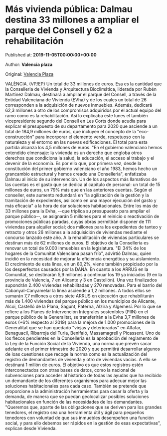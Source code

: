 
# Más vivienda pública: Dalmau destina 33 millones a ampliar el parque del Consell y 62 a rehabilitación

Published at: **2019-11-05T00:00:00+00:00**

Author: **Valencia plaza**

Original: [Valencia Plaza](https://valenciaplaza.com/mas-vivienda-publica-dalmau-destina-33-millones-a-ampliar-el-parque-del-consell-y-62-a-rehabilitacion)

VALÈNCIA. (VP/EP) Un total de 33 millones de euros. Esa es la cantidad que la Conselleria de Vivienda y Arquitectura Bioclimática, liderada por Rubén Martínez Dalmau, destinará a ampliar el parque del Consell, a través de la Entidad Valenciana de Vivienda (EVha) y de los cuales un total de 26 corresponden a la adquisición de nuevos inmuebles. Además, dedicará 62,3 millones a otro de los compromisos adquiridos por el actual equipo del ramo como es la rehabilitación.
Así lo explicaba este lunes el también vicepresidente segundo del Consell en Les Corts donde acudía para explicar el presupuesto de su departamento para 2020 que asciende a un total de 184,9 millones de euros, que incluyen el concepto de la "eco-construcción" para incorporar el elemento verde, respetuoso con la naturaleza y el entorno en las nuevas edificaciones. El total para esta partida alcanza los 4,5 millones de euros.
"En el gobierno valenciano hemos entendido elmensaje: la vivienda es un derecho que engloba otros derechos que condiciona la salud, la educación, el acceso al trabajo y el devenir de la economía. Es por ello que, por primera vez, desde la constitución del primer gobierno valenciano el año 1983, hemos hecho un grancambio estructural y hemos creado una Conselleria", enfatizaba Dalmau al inicio de su intervención.
Un de los aspectos más llamativos de las cuentas es el gasto que se dedica al capítulo de personal: un total de 15 millones de euros, un 79% más que en las anteriores cuentas. Según el conseller, este aumento redundará en "la agilización de la gestión y la tramitación de expedientes, así como en una mayor ejecución del gasto y más eficacia" a la hora de dar soluciones habitacionales.
Entre los más de 33 millones para la Evha, --que triplica su presupuesto para ampliar el parque público--, se asignarán 5 millones para el reinicio o reactivación de promociones públicas paradas, cuyas obras permitirán disponer de 111 viviendas para alquiler social; dos millones para los expedientes de tanteo y retracto y otros 26 millones a la adquisición de viviendas mediante el concurso lanzado este año.
A la rehabilitación de viviendas particulares se destinan más de 62 millones de euros. El objetivo de la Conselleria es renovar un total de 9.000 inmuebles en la legislatura. "El 34% de los hogares de la Comunitat Valenciana pasan frío", advirtió Dalmau, quien incidió en la necesidad de mejorar la eficiencia energética y su aislamiento. El crecimiento de esta línea, en un 80,2%, viene también propiciado por la los desperfectos causados por la DANA.
En cuanto a los ARRUS en la Comunitat, se destinarán 5,9 millones a continuar los 19 ya iniciados (9 en la provincia de Valencia, 7 en Alicante y 3 en Castellón). Una vez finalizados supondrán 2.400 viviendas rehabilitadas y 270 renovadas. Para el barrio del Cabanyal-Canyamelar la línea asciende a 1,2 millones. A todos ellos se sumarán 7,7 millones a otros siete ARRUS en ejecución que rehabilitarán más de 1.400 viviendas del parque público en los municipios de Alicante, Alcoi, Castelló de la Plana, Sagunt, Paterna, Alzira y Algemesí.
Por lo que se refiere a los Planes de Intervención Integrales sostenibles (PIIN) en el parque público de la Generalitat, se transferirán a la Evha 3,7 millones de euros (+6% respecto al 2019) para la mejora de 1.000 promociones de la Generalitat que se han quedado "viejas y deterioradas" en Alfafar, Benaguacil, Ribarroja del Turia, Benifaió, Massamagrell y Picassent.
Uno de los flecos pendientes en la Conselleria es la aprobación del reglamento de la Ley de la Función Social de la Vivienda, una norma que prevén sacar adelante en el primer trimestre de 2020 y que permitirá desarrollar algunos de loas cuestiones que recoge la norma como es la actualización del registro de demandantes de vivienda y otro de viviendas vacías. A ello se destinará 1 millón de euros.
El objetivo es que estos registros estén interconectados con otras bases de datos, como la nacional de subvenciones para acceder al histórico de todas las ayudas que ha recibido un demandante de los diferentes organismos para adecuar mejor las soluciones habitacionales para cada caso. También se pretende que proporcione a la administración herramientas para casar la oferta y la demanda, de manera que se puedan geolocalizar posibles soluciones habitacionales en función de las necesidades de los demandantes.
"Queremos que, aparte de las obligaciones que se deriven para los grandes tenedores, el registro sea una herramienta útil y ágil para pequeños tenedores con voluntad de que sus inmuebles desempeñen una función social, y para ello debemos ser rápidos en la gestión de esas expectativas", explican desde Vivienda.

